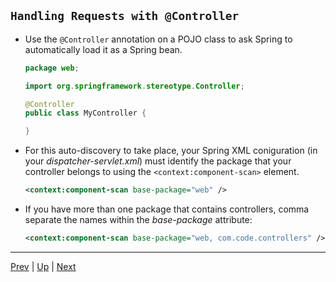 ## `Handling Requests with @Controller`

* Use the `@Controller` annotation on a POJO class to ask Spring to automatically load it as a Spring bean.

  ```java
  package web;

  import org.springframework.stereotype.Controller;

  @Controller
  public class MyController {

  }
  ```

* For this auto-discovery to take place, your Spring XML coniguration (in your *dispatcher-servlet.xml*) must identify the package that your controller belongs to using the `<context:component-scan>` element.

  ```xml
  <context:component-scan base-package="web" />
  ```

* If you have more than one package that contains controllers, comma separate the names within the *base-package* attribute:

  ```xml
  <context:component-scan base-package="web, com.code.controllers" />
  ```

<hr>

[Prev](README.md) | [Up](../README.md) | [Next](mapping.md)
